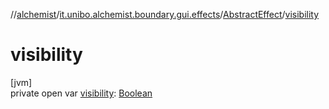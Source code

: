 //[alchemist](../../../index.md)/[it.unibo.alchemist.boundary.gui.effects](../index.md)/[AbstractEffect](index.md)/[visibility](visibility.md)

# visibility

[jvm]\
private open var [visibility](visibility.md): [Boolean](https://kotlinlang.org/api/latest/jvm/stdlib/kotlin/-boolean/index.html)
